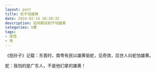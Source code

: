 ```yaml
---
layout: post
title: 蛇不怕雄黄
date: 2024-02-14 16:20:32
description: 掐鸡都说蛇不怕雄黄
categories: U墨
tags:
- 怪悟
- 喷
---
```

《抱孙子》记载：东晋时，南粤有民以雄黄驱蛇，见奇效，后世人曰蛇怕雄黄。

蛇：我怕的是广东人，不是他们拿的雄黄！
